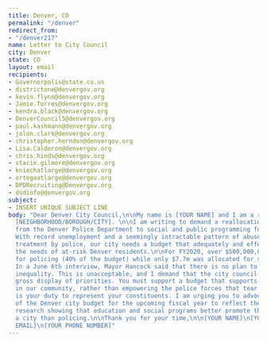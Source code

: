 ```yaml
---
title: Denver, CO
permalink: "/denver"
redirect_from:
- "/denver217"
name: Letter to City Council
city: Denver
state: CO
layout: email
recipients:
- Governorpolis@state.co.us
- districtone@denvergov.org
- kevin.flynn@denvergov.org
- Jamie.Torres@denvergov.org
- kendra.black@denvergov.org
- DenverCouncil5@denvergov.org
- paul.kashmann@denvergov.org
- jolon.clark@denvergov.org
- christopher.herndon@denvergov.org
- Lisa.Calderon@denvergov.org
- chris.hinds@denvergov.org
- stacie.gilmore@denvergov.org
- kniechatlarge@denvergov.org
- ortegaatlarge@denvergov.org
- DPDRecruiting@Denvergov.org
- dsdinfo@denvergov.org
subject:
- INSERT UNIQUE SUBJECT LINE
body: "Dear Denver City Council,\n\nMy name is [YOUR NAME] and I am a resident of
  [NEIGHBORHOOD/BOROUGH/CITY]. \n\nI am writing to demand a reallocation of funding
  from the Denver Police Department to social and public programming for our communities.
  With record unemployment and a seemingly intractable pattern of abuse and unequal
  treatment by police, our city needs a budget that adequately and effectively meets
  the needs of at-risk Denver residents.\n\nFor FY2020, over $500,000,000 was allocated
  for policing (40% of the budget) while only $7.7m was allocated for safety net programs.
  In a June 6th interview, Mayor Hancock said that there is no plan to address this
  inequality. This is unacceptable, and I demand that the city council remedy this
  gross display of priorities. You must support a budget that supports social equity
  in our community, rather than empowering the police forces that tear us apart.\n\nIt
  is your duty to represent your constituents. I am urging you to advocate for revision
  of the Denver city budget for the upcoming fiscal year to reflect the decades of
  research showing that education and social programs better promote the safety of
  a city than policing.\n\nThank you for your time,\n\n[YOUR NAME]\n[YOUR ADDRESS]\n[YOUR
  EMAIL]\n[YOUR PHONE NUMBER]"
---
```


